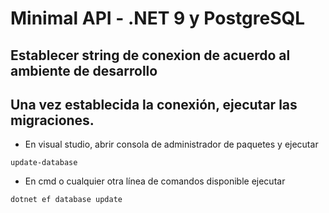 ﻿# Minimal API - .NET 9 y PostgreSQL

## Establecer string de conexion de acuerdo al ambiente de desarrollo

## Una vez establecida la conexión, ejecutar las migraciones.

- En visual studio, abrir consola de administrador de paquetes y ejecutar
```
update-database
```
- En cmd o cualquier otra línea de comandos disponible ejecutar
```
dotnet ef database update
```